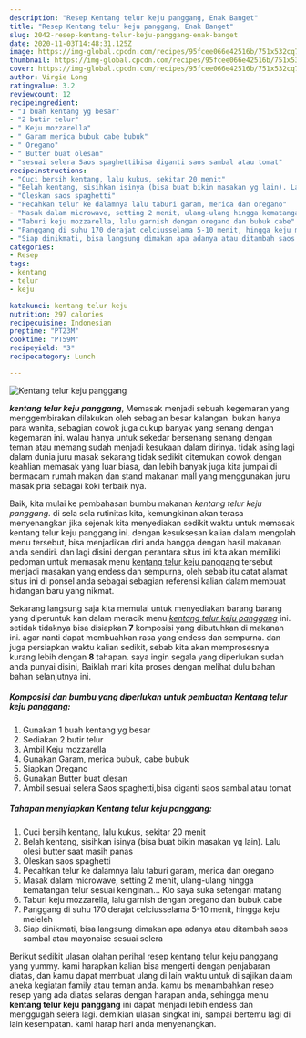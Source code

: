 ```yaml
---
description: "Resep Kentang telur keju panggang, Enak Banget"
title: "Resep Kentang telur keju panggang, Enak Banget"
slug: 2042-resep-kentang-telur-keju-panggang-enak-banget
date: 2020-11-03T14:48:31.125Z
image: https://img-global.cpcdn.com/recipes/95fcee066e42516b/751x532cq70/kentang-telur-keju-panggang-foto-resep-utama.jpg
thumbnail: https://img-global.cpcdn.com/recipes/95fcee066e42516b/751x532cq70/kentang-telur-keju-panggang-foto-resep-utama.jpg
cover: https://img-global.cpcdn.com/recipes/95fcee066e42516b/751x532cq70/kentang-telur-keju-panggang-foto-resep-utama.jpg
author: Virgie Long
ratingvalue: 3.2
reviewcount: 12
recipeingredient:
- "1 buah kentang yg besar"
- "2 butir telur"
- " Keju mozzarella"
- " Garam merica bubuk cabe bubuk"
- " Oregano"
- " Butter buat olesan"
- "sesuai selera Saos spaghettibisa diganti saos sambal atau tomat"
recipeinstructions:
- "Cuci bersih kentang, lalu kukus, sekitar 20 menit"
- "Belah kentang, sisihkan isinya (bisa buat bikin masakan yg lain). Lalu olesi butter saat masih panas"
- "Oleskan saos spaghetti"
- "Pecahkan telur ke dalamnya lalu taburi garam, merica dan oregano"
- "Masak dalam microwave, setting 2 menit, ulang-ulang hingga kematangan telur sesuai keinginan... Klo saya suka setengan matang"
- "Taburi keju mozzarella, lalu garnish dengan oregano dan bubuk cabe"
- "Panggang di suhu 170 derajat celciusselama 5-10 menit, hingga keju meleleh"
- "Siap dinikmati, bisa langsung dimakan apa adanya atau ditambah saos sambal atau mayonaise sesuai selera"
categories:
- Resep
tags:
- kentang
- telur
- keju

katakunci: kentang telur keju 
nutrition: 297 calories
recipecuisine: Indonesian
preptime: "PT23M"
cooktime: "PT59M"
recipeyield: "3"
recipecategory: Lunch

---
```



![Kentang telur keju panggang](https://img-global.cpcdn.com/recipes/95fcee066e42516b/751x532cq70/kentang-telur-keju-panggang-foto-resep-utama.jpg)

<b><i>kentang telur keju panggang</i></b>, Memasak menjadi sebuah kegemaran yang menggembirakan dilakukan oleh sebagian besar kalangan. bukan hanya para wanita, sebagian cowok juga cukup banyak yang senang dengan kegemaran ini. walau hanya untuk sekedar bersenang senang dengan teman atau memang sudah menjadi kesukaan dalam dirinya. tidak asing lagi dalam dunia juru masak sekarang tidak sedikit ditemukan cowok dengan keahlian memasak yang luar biasa, dan lebih banyak juga kita jumpai di bermacam rumah makan dan stand makanan mall yang menggunakan juru masak pria sebagai koki terbaik nya.



Baik, kita mulai ke pembahasan bumbu makanan <i>kentang telur keju panggang</i>. di sela sela rutinitas kita, kemungkinan akan terasa menyenangkan jika sejenak kita menyediakan sedikit waktu untuk memasak kentang telur keju panggang ini. dengan kesuksesan kalian dalam mengolah menu tersebut, bisa menjadikan diri anda bangga dengan hasil makanan anda sendiri. dan lagi disini dengan perantara situs ini kita akan memiliki pedoman untuk memasak menu <u>kentang telur keju panggang</u> tersebut menjadi masakan yang endess dan sempurna, oleh sebab itu catat alamat situs ini di ponsel anda sebagai sebagian referensi kalian dalam membuat hidangan baru yang nikmat.


Sekarang langsung saja kita memulai untuk menyediakan barang barang yang diperuntuk kan dalam meracik menu <u><i>kentang telur keju panggang</i></u> ini. setidak tidaknya bisa disiapkan <b>7</b> komposisi yang dibutuhkan di makanan ini. agar nanti dapat membuahkan rasa yang endess dan sempurna. dan juga persiapkan waktu kalian sedikit, sebab kita akan memprosesnya kurang lebih dengan <b>8</b> tahapan. saya ingin segala yang diperlukan sudah anda punyai disini, Baiklah mari kita proses dengan melihat dulu bahan bahan selanjutnya ini.

<!--inarticleads1-->

##### Komposisi dan bumbu yang diperlukan untuk pembuatan Kentang telur keju panggang:

1. Gunakan 1 buah kentang yg besar
1. Sediakan 2 butir telur
1. Ambil  Keju mozzarella
1. Gunakan  Garam, merica bubuk, cabe bubuk
1. Siapkan  Oregano
1. Gunakan  Butter buat olesan
1. Ambil sesuai selera Saos spaghetti,bisa diganti saos sambal atau tomat




<!--inarticleads2-->

##### Tahapan menyiapkan Kentang telur keju panggang:

1. Cuci bersih kentang, lalu kukus, sekitar 20 menit
1. Belah kentang, sisihkan isinya (bisa buat bikin masakan yg lain). Lalu olesi butter saat masih panas
1. Oleskan saos spaghetti
1. Pecahkan telur ke dalamnya lalu taburi garam, merica dan oregano
1. Masak dalam microwave, setting 2 menit, ulang-ulang hingga kematangan telur sesuai keinginan... Klo saya suka setengan matang
1. Taburi keju mozzarella, lalu garnish dengan oregano dan bubuk cabe
1. Panggang di suhu 170 derajat celciusselama 5-10 menit, hingga keju meleleh
1. Siap dinikmati, bisa langsung dimakan apa adanya atau ditambah saos sambal atau mayonaise sesuai selera




Berikut sedikit ulasan olahan perihal resep <u>kentang telur keju panggang</u> yang yummy. kami harapkan kalian bisa mengerti dengan penjabaran diatas, dan kamu dapat membuat ulang di lain waktu untuk di sajikan dalam aneka kegiatan family atau teman anda. kamu bs menambahkan resep resep yang ada diatas selaras dengan harapan anda, sehingga menu <b>kentang telur keju panggang</b> ini dapat menjadi lebih endess dan menggugah selera lagi. demikian ulasan singkat ini, sampai bertemu lagi di lain kesempatan. kami harap hari anda menyenangkan.
